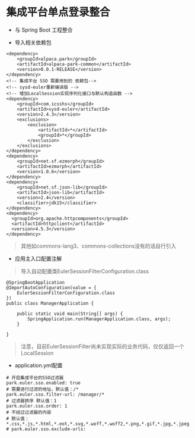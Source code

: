 # 集成平台单点登录整合

* 与 Spring Boot 工程整合

* 导入相关依赖包


```
<dependency>
    <groupId>alpaca.park</groupId>
    <artifactId>alpaca-park-common</artifactId>
    <version>0.0.1-RELEASE</version>
</dependency>
<!-- 集成平台 SSO 需要用到的 依赖包-->
<!-- sysd-euler重新编译版 -->
<!-- 增加LocalSession实现序列化接口与默认构造函数 -->
<dependency>
    <groupId>com.icsshs</groupId>
    <artifactId>sysd-euler</artifactId>
    <version>2.4.3</version>
    <exclusions>
        <exclusion>
            <artifactId>*</artifactId>
            <groupId>*</groupId>
        </exclusion>
    </exclusions>
</dependency>
<dependency>
    <groupId>net.sf.ezmorph</groupId>
    <artifactId>ezmorph</artifactId>
    <version>1.0.6</version>
</dependency>
<dependency>
    <groupId>net.sf.json-lib</groupId>
    <artifactId>json-lib</artifactId>
    <version>2.4</version>
    <classifier>jdk15</classifier>
</dependency>
<dependency>
  <groupId>org.apache.httpcomponents</groupId>
  <artifactId>httpclient</artifactId>
  <version>4.5.3</version>
</dependency>
```
> 其他如commons-lang3、commons-collections没有的话自行引入

* 应用主入口配置注解

> 导入自动配置类EulerSessionFilterConfiguration.class

```
@SpringBootApplication
@ImportAutoConfiguration(value = {
    EulerSessionFilterConfiguration.class
})
public class ManagerApplication {

    public static void main(String[] args) {
        SpringApplication.run(ManagerApplication.class, args);
    }

}
```
> 注意，目前EulerSessionFilter尚未实现实际的业务代码，仅仅返回一个LocalSession

* application.yml配置


```
# 开启集成平台的SSO过滤器
park.euler.sso.enabled: true
# 需要进行过滤的地址，默认值：/*
park.euler.sso.filter-url: /manager/*
# 过滤器排序 默认值：1
park.euler.sso.order: 1
# 不经过过滤器的内容
# 默认值：*.css,*.js,*.html,*.eot,*.svg,*.woff,*.woff2,*.png,*.gif,*.jpg,*.jpeg
# park.euler.sso.exclude-urls:
```


